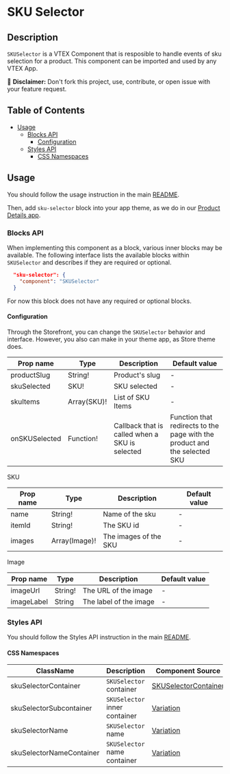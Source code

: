 # SKU Selector

## Description

`SKUSelector` is a VTEX Component that is resposible to handle events of sku selection for a product. This component can be imported and used by any VTEX App.

:loudspeaker: **Disclaimer:** Don't fork this project, use, contribute, or open issue with your feature request.

## Table of Contents
- [Usage](#usage)
  - [Blocks API](#blocks-api)
    - [Configuration](#configuration)
  - [Styles API](#styles-api)
    - [CSS Namespaces](#css-namespaces)

## Usage

You should follow the usage instruction in the main [README](/README.md#usage).

Then, add `sku-selector` block into your app theme, as we do in our [Product Details app](https://github.com/vtex-apps/product-details/blob/master/store/blocks.json). 

### Blocks API

When implementing this component as a block, various inner blocks may be available. The following interface lists the available blocks within `SKUSelector` and describes if they are required or optional.

```json
  "sku-selector": {
    "component": "SKUSelector"
  }
```

For now this block does not have any required or optional blocks.

#### Configuration

Through the Storefront, you can change the `SKUSelector` behavior and interface. However, you also can make in your theme app, as Store theme does.

| Prop name | Type | Description | Default value |
| --------- | ---- | ----------- | ------------- |
| productSlug | String! | Product's slug | - | 
| skuSelected | SKU! | SKU selected | - |
| skuItems | Array(SKU)! | List of SKU Items | - |
| onSKUSelected | Function! | Callback that is called when a SKU is selected | Function that redirects to the page with the product and the selected SKU |

SKU

| Prop name | Type | Description | Default value |
| --------- | ---- | ----------- | ------------- |
| name | String! | Name of the sku | - |
| itemId | String! | The SKU id | - |
| images | Array(Image)! | The images of the SKU | - |

Image

| Prop name | Type | Description | Default value |
| --------- | ---- | ----------- | ------------- |
| imageUrl | String! | The URL of the image | - |
| imageLabel | String | The label of the image | - |

### Styles API

You should follow the Styles API instruction in the main [README](/README.md#styles-api).

#### CSS Namespaces

| ClassName | Description | Component Source
| --------- | ----------- | ----------------
| skuSelectorContainer | `SKUSelector` container| [SKUSelectorContainer](/react/components/SKUSelector/components/SKUSelector.js)|
| skuSelectorSubcontainer | `SKUSelector` inner container | [Variation](/react/components/SKUSelector/components/Variation.js) |
| skuSelectorName | `SKUSelector` name | [Variation](/react/components/SKUSelector/components/Variation.js)|
| skuSelectorNameContainer | `SKUSelector` name container| [Variation](/react/components/SKUSelector/components/Variation.js)|
